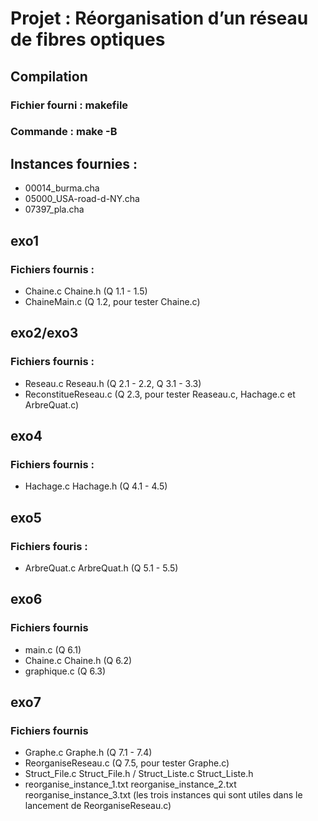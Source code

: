 # Projet : Réorganisation d’un réseau de fibres optiques

## Compilation
### Fichier fourni : makefile
### Commande : make -B

## Instances fournies :
- 00014_burma.cha
- 05000_USA-road-d-NY.cha
- 07397_pla.cha

## exo1
### Fichiers fournis :
- Chaine.c Chaine.h (Q 1.1 - 1.5)
- ChaineMain.c (Q 1.2, pour tester Chaine.c)

## exo2/exo3
### Fichiers fournis :
- Reseau.c Reseau.h (Q 2.1 - 2.2, Q 3.1 - 3.3)
- ReconstitueReseau.c (Q 2.3, pour tester Reaseau.c, Hachage.c et ArbreQuat.c)

## exo4
### Fichiers fournis :
- Hachage.c Hachage.h (Q 4.1 - 4.5)

## exo5
### Fichiers fouris :
- ArbreQuat.c ArbreQuat.h (Q 5.1 - 5.5)

## exo6
### Fichiers fournis
- main.c (Q 6.1)
- Chaine.c Chaine.h (Q 6.2)
- graphique.c (Q 6.3)

## exo7
### Fichiers fournis
- Graphe.c Graphe.h (Q 7.1 - 7.4)
- ReorganiseReseau.c (Q 7.5, pour tester Graphe.c)
- Struct_File.c Struct_File.h / Struct_Liste.c Struct_Liste.h
- reorganise_instance_1.txt reorganise_instance_2.txt reorganise_instance_3.txt (les trois instances qui sont utiles dans le lancement de ReorganiseReseau.c)

